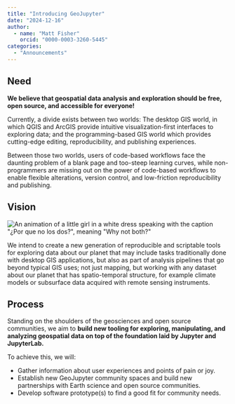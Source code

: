 ```yaml
---
title: "Introducing GeoJupyter"
date: "2024-12-16"
author:
  - name: "Matt Fisher"
    orcid: "0000-0003-3260-5445"
categories:
  - "Announcements"
---
```


## Need

**We believe that geospatial data analysis and exploration should be free, open source,
and accessible for everyone!**

Currently, a divide exists between two worlds: The desktop GIS world, in which QGIS and
ArcGIS provide intuitive visualization-first interfaces to exploring data; and the
programming-based GIS world which provides cutting-edge editing, reproducibility, and
publishing experiences.

Between those two worlds, users of code-based workflows face the daunting problem of a
blank page and too-steep learning curves, while non-programmers are missing out on the
power of code-based workflows to enable flexible alterations, version control, and
low-friction reproducibility and publishing.


## Vision

![An animation of a little girl in a white dress speaking with the caption "¿Por que no los dos?", meaning "Why not both?"](https://media1.tenor.com/m/cFkttZU0au8AAAAd/porque-no-los-dos-gif.gif)

We intend to create a new generation of reproducible and scriptable tools for exploring
data about our planet that may include tasks traditionally done with desktop GIS
applications, but also as part of analysis pipelines that go beyond typical GIS uses;
not just mapping, but working with any dataset about our planet that has spatio-temporal
structure, for example climate models or subsurface data acquired with remote sensing
instruments.


## Process

Standing on the shoulders of the geosciences and open source communities, we aim to
**build new tooling for exploring, manipulating, and analyzing geospatial data on top of
the foundation laid by Jupyter and JupyterLab.**

To achieve this, we will:

* Gather information about user experiences and points of pain or joy.
* Establish new GeoJupyter community spaces and build new partnerships with Earth
  science and open source communities.
* Develop software prototype(s) to find a good fit for community needs.
